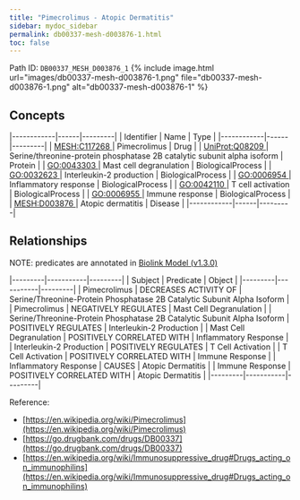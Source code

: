 ```yaml
---
title: "Pimecrolimus - Atopic Dermatitis"
sidebar: mydoc_sidebar
permalink: db00337-mesh-d003876-1.html
toc: false 
---
```



Path ID: `DB00337_MESH_D003876_1`
{% include image.html url="images/db00337-mesh-d003876-1.png" file="db00337-mesh-d003876-1.png" alt="db00337-mesh-d003876-1" %}

## Concepts

|------------|------|---------|
| Identifier | Name | Type    |
|------------|------|---------|
| <a href="https://identifiers.org/MESH:C117268">MESH:C117268 </a> | Pimecrolimus | Drug |
| <a href="https://identifiers.org/UniProt:Q08209">UniProt:Q08209 </a> | Serine/threonine-protein phosphatase 2B catalytic subunit alpha isoform | Protein |
| <a href="https://identifiers.org/GO:0043303">GO:0043303 </a> | Mast cell degranulation | BiologicalProcess |
| <a href="https://identifiers.org/GO:0032623">GO:0032623 </a> | Interleukin-2 production | BiologicalProcess |
| <a href="https://identifiers.org/GO:0006954">GO:0006954 </a> | Inflammatory response | BiologicalProcess |
| <a href="https://identifiers.org/GO:0042110">GO:0042110 </a> | T cell activation | BiologicalProcess |
| <a href="https://identifiers.org/GO:0006955">GO:0006955 </a> | Immune response | BiologicalProcess |
| <a href="https://identifiers.org/MESH:D003876">MESH:D003876 </a> | Atopic dermatitis | Disease |
|------------|------|---------|

## Relationships


NOTE: predicates are annotated in <a href="https://github.com/biolink/biolink-model/releases/tag/v1.3.0">Biolink Model (v1.3.0)</a>

|---------|-----------|---------|
| Subject | Predicate | Object  |
|---------|-----------|---------|
| Pimecrolimus | DECREASES ACTIVITY OF | Serine/Threonine-Protein Phosphatase 2B Catalytic Subunit Alpha Isoform |
| Pimecrolimus | NEGATIVELY REGULATES | Mast Cell Degranulation |
| Serine/Threonine-Protein Phosphatase 2B Catalytic Subunit Alpha Isoform | POSITIVELY REGULATES | Interleukin-2 Production |
| Mast Cell Degranulation | POSITIVELY CORRELATED WITH | Inflammatory Response |
| Interleukin-2 Production | POSITIVELY REGULATES | T Cell Activation |
| T Cell Activation | POSITIVELY CORRELATED WITH | Immune Response |
| Inflammatory Response | CAUSES | Atopic Dermatitis |
| Immune Response | POSITIVELY CORRELATED WITH | Atopic Dermatitis |
|---------|-----------|---------|

Reference: 
  - [https://en.wikipedia.org/wiki/Pimecrolimus](https://en.wikipedia.org/wiki/Pimecrolimus)
  - [https://go.drugbank.com/drugs/DB00337](https://go.drugbank.com/drugs/DB00337)
  - [https://en.wikipedia.org/wiki/Immunosuppressive_drug#Drugs_acting_on_immunophilins](https://en.wikipedia.org/wiki/Immunosuppressive_drug#Drugs_acting_on_immunophilins)
